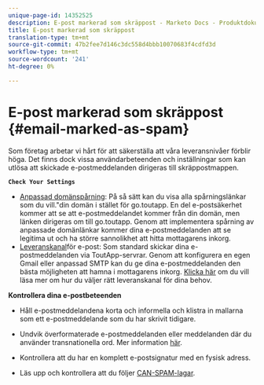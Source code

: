 ```yaml
---
unique-page-id: 14352525
description: E-post markerad som skräppost - Marketo Docs - Produktdokumentation
title: E-post markerad som skräppost
translation-type: tm+mt
source-git-commit: 47b2fee7d146c3dc558d4bbb10070683f4cdfd3d
workflow-type: tm+mt
source-wordcount: '241'
ht-degree: 0%

---
```



# E-post markerad som skräppost {#email-marked-as-spam}

Som företag arbetar vi hårt för att säkerställa att våra leveransnivåer förblir höga. Det finns dock vissa användarbeteenden och inställningar som kan utlösa att skickade e-postmeddelanden dirigeras till skräppostmappen.

**`Check Your Settings`**

* [Anpassad domänspårning](http://docs.marketo.com/x/4oPS): På så sätt kan du visa alla spårningslänkar som du vill.&quot;din domän i stället för go.toutapp. En del e-postsäkerhet kommer att se att e-postmeddelandet kommer från din domän, men länken dirigeras om till go.toutapp. Genom att implementera spårning av anpassade domänlänkar kommer dina e-postmeddelanden att se legitima ut och ha större sannolikhet att hitta mottagarens inkorg.
* [Leveranskanal](http://docs.marketo.com/x/y4TS)för e-post: Som standard skickar dina e-postmeddelanden via ToutApp-servrar. Genom att konfigurera en egen Gmail eller anpassad SMTP kan du ge dina e-postmeddelanden den bästa möjligheten att hamna i mottagarens inkorg. [Klicka här](https://nation.marketo.com/docs/DOC-5080) om du vill läsa mer om hur du väljer rätt leveranskanal för dina behov.

**Kontrollera dina e-postbeteenden**

* Håll e-postmeddelandena korta och informella och klistra in mallarna som ett e-postmeddelande som du har skrivit tidigare.

* Undvik överformaterade e-postmeddelanden eller meddelanden där du använder transnationella ord. Mer information [här](http://www1.toutapp.com/blog/how-to-keep-your-sales-emails-out-of-the-spam-filter/).

* Kontrollera att du har en komplett e-postsignatur med en fysisk adress.

* Läs upp och kontrollera att du följer [CAN-SPAM-lagar](http://docs.marketo.com/display/docs/assets/external-link.jspa).


